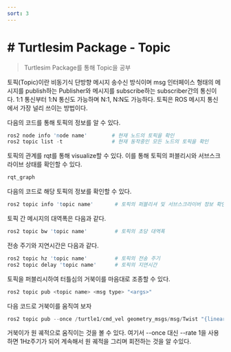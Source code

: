 ```yaml
---
sort: 3
---
```


# # Turtlesim Package - Topic

> Turtlesim Package를 통해 Topic을 공부

토픽(Topic)이란 비동기식 단방향 메시지 송수신 방식이며 msg 인터페이스 형태의 메시지를 publish하는 Publisher와 메시지를 subscribe하는 subscriber간의 통신이다. 1:1 통신부터 1:N 통신도 가능하며 N:1, N:N도 가능하다. 토픽은 ROS 메시지 통신에서 가장 널리 쓰이는 방법이다.

다음의 코드를 통해 토픽의 정보를 알 수 있다.
```s
ros2 node info 'node name'        # 현재 노드의 토픽을 확인
ros2 topic list -t                # 현재 동작중인 모든 노드의 토픽을 확인
```
토픽의 관계를 rqt를 통해 visualize할 수 있다. 이를 통해 토픽의 퍼블리시와 서브스크라이브 상태를 확인할 수 있다.

```s
rqt_graph
```

다음의 코드로 해당 토픽의 정보를 확인할 수 있다.

```s
ros2 topic info 'topic name'       # 토픽의 퍼블리셔 및 서브스크라이버 정보 확인
```

토픽 간 메시지의 대역폭은 다음과 같다.

```s
ros2 topic bw 'topic name'         # 토픽의 초당 대역폭
```

전송 주기와 지연시간은 다음과 같다.

```s
ros2 topic hz 'topic name'         # 토픽의 전송 주기
ros2 topic delay 'topic name'      # 토픽의 지연시간
```

토픽을 퍼블리시하여 터틀심의 거북이를 마음대로 조종할 수 있다.

```s
ros2 topic pub <topic name> <msg type> "<args>"
```

다음 코드로 거북이를 움직여 보자

```s
ros2 topic pub --once /turtle1/cmd_vel geometry_msgs/msg/Twist "{linear: {x: 2.0, y: 0.0, z: 0.0}, angular: {x: 0.0, y: 0.0, z: 1.8}}"
```

거북이가 원 궤적으로 움직이는 것을 볼 수 있다. 여기서 --once 대신 --rate 1을 사용하면 1Hz주기가 되어 계속해서 원 궤적을 그리며 회전하는 것을 알 수있다.

